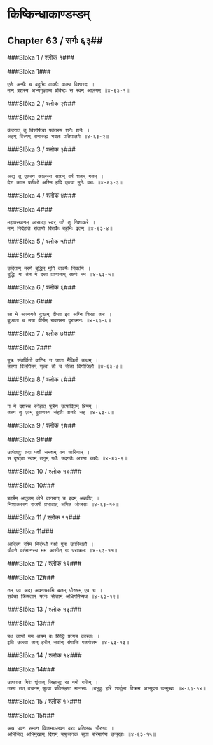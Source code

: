 किष्किन्धाकाण्डम्डम्
===============================


## Chapter 63  / सर्गः ६३##


###Slōka 1 / श्लोक १###


###Slōka 1###


    एतैः अन्यैः च बहुभिः वाक्यैः वाक्य विशारदः ।
    माम् प्रशस्य अभ्यनुज्ञाप्य प्रविष्टः स स्वम् आलयम् ॥४-६३-१॥


###Slōka 2 / श्लोक २###


###Slōka 2###


    कंदरात् तु विसर्पित्वा पर्वतस्य शनैः शनैः ।
    अहम् विंध्यम् समारुह्य भवतः प्रतिपालये ॥४-६३-२॥


###Slōka 3 / श्लोक ३###


###Slōka 3###


    अद्य तु एतस्य कालस्य साग्रम् वर्ष शतम् गतम् ।
    देश काल प्रतीक्षो अस्मि हृदि कृत्वा मुनेः वचः ॥४-६३-३॥


###Slōka 4 / श्लोक ४###


###Slōka 4###


    महाप्रस्थानम् आसाद्य स्वर् गते तु निशाकरे ।
    माम् निर्दहति संतापो वितर्कैः बहुभिः वृतम् ॥४-६३-४॥


###Slōka 5 / श्लोक ५###


###Slōka 5###


    उदिताम् मरणे बुद्धिम् मुनि वाक्यैः निवर्तये ।
    बुद्धिः या तेन मे दत्ता प्राणानाम् रक्षणे मम ॥४-६३-५॥


###Slōka 6 / श्लोक ६###


###Slōka 6###


    सा मे अपनयते दुःखम् दीप्ता इव अग्नि शिखा तमः ।
    बुध्यता च मया वीर्यम् रावणस्य दुरात्मनः ॥४-६३-६॥


###Slōka 7 / श्लोक ७###


###Slōka 7###


    पुत्रः संतर्जितो वाग्भिः न त्राता मैथिली कथम् ।
    तस्या विलपितम् श्रुत्वा तौ च सीता वियोजितौ ॥४-६३-७॥


###Slōka 8 / श्लोक ८###


###Slōka 8###


    न मे दशरथ स्नेहात् पुत्रेण उत्पादितम् प्रियम् ।
    तस्य तु एवम् ब्रुवाणस्य संहतैः वानरैः सह ॥४-६३-८॥


###Slōka 9 / श्लोक ९###


###Slōka 9###


    उत्पेततुः तदा पक्षौ समक्षम् वन चारिणाम् ।
    स दृष्ट्वा स्वाम् तनुम् पक्षैः उद्गतैः अरुण च्छदैः ॥४-६३-९॥


###Slōka 10 / श्लोक १०###


###Slōka 10###


    प्रहर्षम् अतुलम् लेभे वानरान् च इदम् अब्रवीत् ।
    निशाकरस्य राजर्षेः प्रभावात् अमित ओजसः ॥४-६३-१०॥


###Slōka 11 / श्लोक ११###


###Slōka 11###


    आदित्य रश्मि निर्दग्धौ पक्षौ पुनः उपस्थितौ ।
    यौवने वर्तमानस्य मम आसीत् यः पराक्रमः ॥४-६३-११॥


###Slōka 12 / श्लोक १२###


###Slōka 12###


    तम् एव अद्य अवगच्छामि बलम् पौरुषम् एव च ।
    सर्वथा क्रियताम् यत्नः सीताम् अधिगमिष्यथ ॥४-६३-१२॥


###Slōka 13 / श्लोक १३###


###Slōka 13###


    पक्ष लाभो मम अयम् वः सिद्धि प्रत्यय कारकः ।
    इति उक्त्वा तान् हरीन् सर्वान् संपातिः पतगोत्तम ॥४-६३-१३॥


###Slōka 14 / श्लोक १४###


###Slōka 14###


    उत्पपात गिरेः शृंगात् जिज्ञासुः ख गमो गतिम् ।
    तस्य तत् वचनम् श्रुत्वा प्रतिसंहृष्ट मानसाः ।बभूवुः हरि शार्दूला विक्रम अभ्युदय उन्मुखाः ॥४-६३-१४॥


###Slōka 15 / श्लोक १५###


###Slōka 15###


    अथ पवन समान विक्रमाःप्लवग वराः प्रतिलब्ध पौरुषाः ।
    अभिजित् अभिमुखाम् दिशम् ययुःजनक सुता परिमार्गण उन्मुखाः ॥४-६३-१५॥



